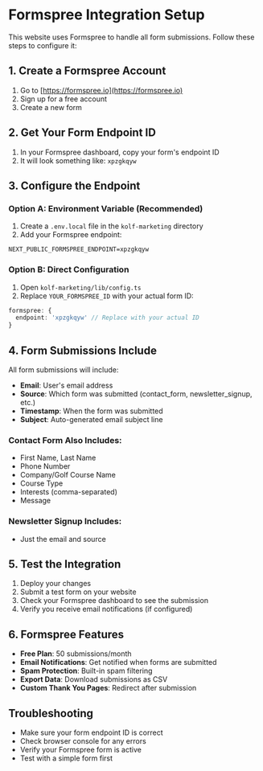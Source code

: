# Formspree Integration Setup

This website uses Formspree to handle all form submissions. Follow these steps to configure it:

## 1. Create a Formspree Account

1. Go to [https://formspree.io](https://formspree.io)
2. Sign up for a free account
3. Create a new form

## 2. Get Your Form Endpoint ID

1. In your Formspree dashboard, copy your form's endpoint ID
2. It will look something like: `xpzgkqyw`

## 3. Configure the Endpoint

### Option A: Environment Variable (Recommended)
1. Create a `.env.local` file in the `kolf-marketing` directory
2. Add your Formspree endpoint:
```
NEXT_PUBLIC_FORMSPREE_ENDPOINT=xpzgkqyw
```

### Option B: Direct Configuration
1. Open `kolf-marketing/lib/config.ts`
2. Replace `YOUR_FORMSPREE_ID` with your actual form ID:
```typescript
formspree: {
  endpoint: 'xpzgkqyw' // Replace with your actual ID
}
```

## 4. Form Submissions Include

All form submissions will include:
- **Email**: User's email address
- **Source**: Which form was submitted (contact_form, newsletter_signup, etc.)
- **Timestamp**: When the form was submitted
- **Subject**: Auto-generated email subject line

### Contact Form Also Includes:
- First Name, Last Name
- Phone Number
- Company/Golf Course Name
- Course Type
- Interests (comma-separated)
- Message

### Newsletter Signup Includes:
- Just the email and source

## 5. Test the Integration

1. Deploy your changes
2. Submit a test form on your website
3. Check your Formspree dashboard to see the submission
4. Verify you receive email notifications (if configured)

## 6. Formspree Features

- **Free Plan**: 50 submissions/month
- **Email Notifications**: Get notified when forms are submitted
- **Spam Protection**: Built-in spam filtering
- **Export Data**: Download submissions as CSV
- **Custom Thank You Pages**: Redirect after submission

## Troubleshooting

- Make sure your form endpoint ID is correct
- Check browser console for any errors
- Verify your Formspree form is active
- Test with a simple form first 